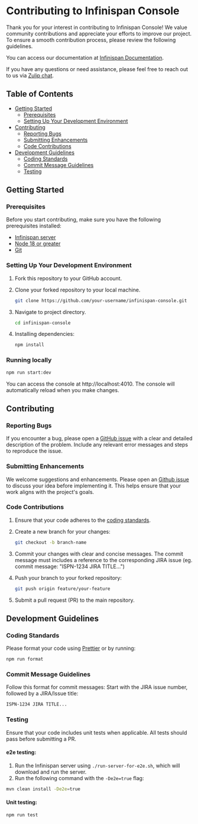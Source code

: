 # Contributing to Infinispan Console

Thank you for your interest in contributing to Infinispan Console! We value community contributions and appreciate your efforts to improve our project. To ensure a smooth contribution process, please review the following guidelines.

You can access our documentation at [Infinispan Documentation](https://infinispan.org/documentation/).

If you have any questions or need assistance, please feel free to reach out to us via [Zulip chat](https://infinispan.zulipchat.com/).

## Table of Contents

- [Getting Started](#getting-started)
  - [Prerequisites](#prerequisites)
  - [Setting Up Your Development Environment](#setting-up-your-development-environment)
- [Contributing](#contributing)
  - [Reporting Bugs](#reporting-bugs)
  - [Submitting Enhancements](#submitting-enhancements)
  - [Code Contributions](#code-contributions)
- [Development Guidelines](#development-guidelines)
  - [Coding Standards](#coding-standards)
  - [Commit Message Guidelines](#commit-message-guidelines)
  - [Testing](#testing)

## Getting Started

### Prerequisites

Before you start contributing, make sure you have the following prerequisites installed:

- [Infinispan server](https://github.com/infinispan/infinispan-console/blob/main/README.md#run-with-docker)
- [Node 18 or greater](https://nodejs.org/en)
- [Git](https://git-scm.com/downloads)

### Setting Up Your Development Environment

1. Fork this repository to your GitHub account.
2. Clone your forked repository to your local machine.

   ```sh
   git clone https://github.com/your-username/infinispan-console.git
   ```
3. Navigate to project directory.

    ```sh
    cd infinispan-console 
    ```
4. Installing dependencies:

    ```sh
    npm install
    ```
### Running locally

```sh
npm run start:dev
```
You can access the console at http://localhost:4010. The console will automatically reload when you make changes.

## Contributing

### Reporting Bugs
If you encounter a bug, please open a [GitHub issue](https://github.com/infinispan/infinispan-console/issues/new?assignees=&labels=bug&projects=&template=bug_report.yaml&title=%5BBug%5D%3A+) with a clear and detailed description of the problem. Include any relevant error messages and steps to reproduce the issue.

### Submitting Enhancements
We welcome suggestions and enhancements. Please open an [Github issue](https://github.com/infinispan/infinispan-console/issues/new?assignees=&labels=enhancement&projects=&template=feature_request.yaml&title=%5BFeature+Request%5D%3A+) to discuss your idea before implementing it. This helps ensure that your work aligns with the project's goals.

### Code Contributions
1. Ensure that your code adheres to the [coding standards](#coding-standards).
2. Create a new branch for your changes:

    ```sh
    git checkout -b branch-name
    ```
3. Commit your changes with clear and concise messages. The commit message must includes a reference to the corresponding JIRA issue (eg. commit message: "ISPN-1234 JIRA TITLE...")
4. Push your branch to your forked repository:

    ```sh
    git push origin feature/your-feature
    ```
5. Submit a pull request (PR) to the main repository.

## Development Guidelines

### Coding Standards
Please format your code using [Prettier](https://prettier.io/) or by running:

```sh
npm run format
```

### Commit Message Guidelines
Follow this format for commit messages: Start with the JIRA issue number, followed by a JIRA/Issue title:

```sh
ISPN-1234 JIRA TITLE...
```

### Testing
Ensure that your code includes unit tests when applicable. All tests should pass before submitting a PR.

#### e2e testing:

1. Run the Infinispan server using `./run-server-for-e2e.sh`, which will download and run the server.
2. Run the following command with the `-De2e=true` flag:
```bash
mvn clean install -De2e=true
```

#### Unit testing:
```bash
npm run test
```